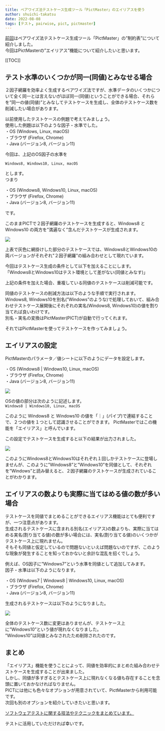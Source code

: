 ```yaml
---
title: ペアワイズ法テストケース生成ツール「PictMaster」のエイリアスを使う
author: shuichi-takatsu
date: 2022-08-08
tags: [テスト, pairwise, pict, pictmaster]
---
```


[前回](/blogs/2022/08/01/pictmaster-constraint-option/)はペアワイズ法テストケース生成ツール「PictMaster」の”制約表”について紹介しました。  
今回はPictMasterの”エイリアス”機能について紹介したいと思います。

[[TOC]]

## テスト水準のいくつかが同一(同値)とみなせる場合

２因子網羅を効率よく生成するペアワイズ法ですが、水準データのいくつかについて全く同一とは言えないがほぼ同一(同値)ということができる場合、それらを”同一の値(同値)”とみなしてテストケースを生成し、全体のテストケース数を削減したい場合があります。  

以前使用したテストケースの例題で考えてみましょう。  
使用した例題は以下のような因子・水準でした。  
・OS (Windows, Linux, macOS)  
・ブラウザ (Firefox, Chrome)  
・Java (バージョン8, バージョン11)  

今回は、上記のOS因子の水準を

`Windows8, Windows10, Linux, macOS`

とします。  
つまり

・OS (Windows8, Windows10, Linux, macOS)  
・ブラウザ (Firefox, Chrome)  
・Java (バージョン8, バージョン11)  

です。

このままPICTで２因子網羅のテストケースを生成すると、Windows8 と Windows10 の両方を”満遍なく”含んだテストケースが生成されます。

![](https://gyazo.com/5157ed5f054666faec7b237b9ddd6db6.png)

上表で灰色に網掛けした部分のテストケースでは、Windows8とWindows10の両バージョンがそれぞれ”２因子網羅”の組み合わせとして現れています。  

今回はテストケース生成の条件として以下を加えることにします。  
「Windows8とWindows10はテスト環境として差がない(同値とみなす)」

上記の条件を加えた場合、重複している同値のテストケースは削減可能です。

同値のテストケースの削減方法は以下のような手順で実行されます。  
Windows8, Windows10を別名(”Windows”のような)で処理しておいて、組み合わせテストケース展開後にそれぞれの実名(Windows8, Windows10)の値を割り当てれば良いわけです。  
別名・実名の変換はPictMaster(PICT)が自動で行ってくれます。  

それではPictMasterを使ってテストケースを作ってみましょう。

## エイリアスの設定

PictMasterのパラメータ／値シートに以下のようにデータを設定します。

・OS (Windows8 | Windows10, Linux, macOS)  
・ブラウザ (Firefox, Chrome)  
・Java (バージョン8, バージョン11)  

![](https://gyazo.com/9f1ecef344494030389739a9a77f5331.png)

OSの値の部分は次のように記述します。  
`Windows8 | Windows10, Linux, macOS`

このように Windows8 と Windows10 の値を「｜」(パイプ)で連結することで、２つの値を１つとして認識させることができます。
PictMasterではこの機能を「エイリアス」と呼んでいます。

この設定でテストケースを生成すると以下の結果が出力されました。

![](https://gyazo.com/0239d2b649986bb01bc61e341c7ccbd4.png)

このようにWindows8とWindows10はそれぞれ１回しかテストケースに登場しませんが、このように”Windows8”と”Windows10”を同値として、それぞれを”Windows”と読み替えると、２因子網羅のテストケースが生成されていることがわかります。

## エイリアスの数よりも実際に当てはめる値の数が多い場合

テストケースを同値でまとめることができるエイリアス機能はとても便利ですが、一つ注意点があります。  
生成されるテストケースに含まれる別名(エイリアス)の数よりも、実際に当てはめる実名(割り当てる値)の数が多い場合には、実名(割り当てる値)のいくつかがテストケース上に現れません。  
そもそも同値と仮定しているので問題ないといえば問題ないのですが、このような現象が発生することを知っておかないと余計な混乱を招くでしょう。

例えば、OS因子に”Windows7”という水準を同値として追加してみます。  
因子・水準は以下のようになります。

・OS (Windows7 | Windows8 | Windows10, Linux, macOS)  
・ブラウザ (Firefox, Chrome)  
・Java (バージョン8, バージョン11)  

生成されるテストケースは以下のようになりました。

![](https://gyazo.com/99c3db2bc2b1f8d7f6dc8853eb6a0b53.png)

全体のテストケース数に変更はありませんが、テストケース上に”Windows10”という値が現れなくなりました。  
”Windows10”は同値とみなされたため削除されたのです。

## まとめ

「エイリアス」機能を使うことによって、同値を効率的にまとめた組み合わせテストケースを生成することが出来ました。  
しかし、同値が多すぎるとテストケース上に現れなくなる値も存在することを念頭に置いておかなければなりません。  
PICTには他にも色々なオプションが用意されていて、PictMasterから利用可能です。  
次回も別のオプションを紹介していきたいと思います。

[ソフトウェアテストに関する技法やテクニックをまとめています。](/testing/)

テストに活用していただければ幸いです。
